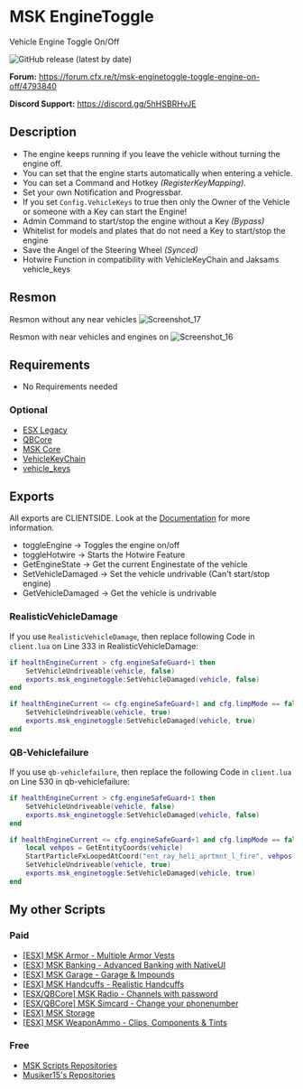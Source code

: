 # MSK EngineToggle
Vehicle Engine Toggle On/Off

![GitHub release (latest by date)](https://img.shields.io/github/v/release/Musiker15/msk_enginetoggle?color=gree&label=Update)

**Forum:** https://forum.cfx.re/t/msk-enginetoggle-toggle-engine-on-off/4793840

**Discord Support:** https://discord.gg/5hHSBRHvJE

## Description
* The engine keeps running if you leave the vehicle without turning the engine off.
* You can set that the engine starts automatically when entering a vehicle.
* You can set a Command and Hotkey *(RegisterKeyMapping)*.
* Set your own Notification and Progressbar.
* If you set `Config.VehicleKeys` to true then only the Owner of the Vehicle or someone with a Key can start the Engine!
* Admin Command to start/stop the engine without a Key *(Bypass)*
* Whitelist for models and plates that do not need a Key to start/stop the engine
* Save the Angel of the Steering Wheel *(Synced)*
* Hotwire Function in compatibility with VehicleKeyChain and Jaksams vehicle_keys

## Resmon
Resmon without any near vehicles
![Screenshot_17](https://github.com/user-attachments/assets/b20c7aac-45f4-41c8-b0ab-1fd54e98f9a4)

Resmon with near vehicles and engines on
![Screenshot_16](https://github.com/user-attachments/assets/e5fe6e23-a90d-4dfc-9f6f-34792f9d9c29)


## Requirements
* No Requirements needed
### Optional
* [ESX Legacy](https://github.com/esx-framework/esx_core)
* [QBCore](https://github.com/qbcore-framework/qb-core)
* [MSK Core](https://github.com/MSK-Scripts/msk_core)
* [VehicleKeyChain](https://forum.cfx.re/t/release-vehicle-key-chain-v4-1-4-esx-qb/3319563)
* [vehicle_keys](https://forum.cfx.re/t/esx-qbcore-vehicles-keys-vehicles-lock-remote-control-ui-and-much-more/4857274)

## Exports
All exports are CLIENTSIDE. Look at the [Documentation](https://docu.msk-scripts.de/enginetoggle) for more information.
* toggleEngine -> Toggles the engine on/off
* toggleHotwire -> Starts the Hotwire Feature
* GetEngineState -> Get the current Enginestate of the vehicle
* SetVehicleDamaged -> Set the vehicle undrivable (Can't start/stop engine)
* GetVehicleDamaged -> Get the vehicle is undrivable

### RealisticVehicleDamage
If you use `RealisticVehicleDamage`, then replace following Code in `client.lua` on Line 333 in RealisticVehicleDamage:
```lua
if healthEngineCurrent > cfg.engineSafeGuard+1 then
    SetVehicleUndriveable(vehicle, false)
    exports.msk_enginetoggle:SetVehicleDamaged(vehicle, false)
end

if healthEngineCurrent <= cfg.engineSafeGuard+1 and cfg.limpMode == false then
    SetVehicleUndriveable(vehicle, true)
    exports.msk_enginetoggle:SetVehicleDamaged(vehicle, true)
end
```

### QB-Vehiclefailure
If you use `qb-vehiclefailure`, then replace the following Code in `client.lua` on Line 530 in qb-vehiclefailure:
```lua
if healthEngineCurrent > cfg.engineSafeGuard+1 then
    SetVehicleUndriveable(vehicle, false)
    exports.msk_enginetoggle:SetVehicleDamaged(vehicle, false)
end

if healthEngineCurrent <= cfg.engineSafeGuard+1 and cfg.limpMode == false then
    local vehpos = GetEntityCoords(vehicle)
    StartParticleFxLoopedAtCoord("ent_ray_heli_aprtmnt_l_fire", vehpos.x, vehpos.y, vehpos.z-0.7, 0.0, 0.0, 0.0, 1.0, false, false, false, false)
    SetVehicleUndriveable(vehicle, true)
    exports.msk_enginetoggle:SetVehicleDamaged(vehicle, true)
end
```

## My other Scripts
### Paid
* [[ESX] MSK Armor - Multiple Armor Vests](https://forum.cfx.re/t/release-esx-armor-script-usable-armor-vests-status-will-be-saved-in-database-and-restore-after-relog/4812243)
* [[ESX] MSK Banking - Advanced Banking  with NativeUI](https://forum.cfx.re/t/esx-msk-bankingsystem-with-nativeui/4859560)
* [[ESX] MSK Garage - Garage & Impounds](https://forum.cfx.re/t/esx-msk-garage-and-impound/5122014)
* [[ESX] MSK Handcuffs - Realistic Handcuffs](https://forum.cfx.re/t/esx-msk-handcuffs-realistic-handcuffs/4885324)
* [[ESX/QBCore] MSK Radio - Channels with password](https://forum.cfx.re/t/esx-msk-radio/5237033)
* [[ESX/QBCore] MSK Simcard - Change your phonenumber](https://forum.cfx.re/t/release-esx-qbcore-usable-simcard/4847008)
* [[ESX] MSK Storage](https://forum.cfx.re/t/esx-msk-storage/5252155)
* [[ESX] MSK WeaponAmmo - Clips, Components & Tints](https://forum.cfx.re/t/release-esx-weapon-ammunition-with-clips-components-tints/4793783)

### Free
* [MSK Scripts Repositories](https://github.com/MSK-Scripts)
* [Musiker15's Repositories](https://github.com/Musiker15)
